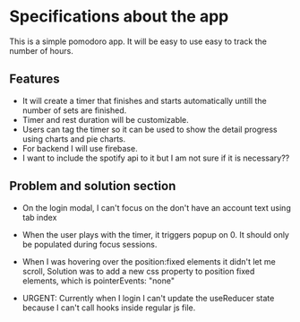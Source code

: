 # Specifications about the app

This is a simple pomodoro app. It will be easy to use easy to track the number of hours.

## Features

- It will create a timer that finishes and starts automatically untill the number of sets are finished.
- Timer and rest duration will be customizable.
- Users can tag the timer so it can be used to show the detail progress using charts and pie charts.
- For backend I will use firebase.
- I want to include the spotify api to it but I am not sure if it is necessary??

## Problem and solution section

- On the login modal, I can't focus on the don't have an account text using tab index
- When the user plays with the timer, it triggers popup on 0. It should only be populated during focus sessions.

- When I was hovering over the position:fixed elements it didn't let me scroll, Solution was to add a new css property to position fixed elements,
  which is pointerEvents: "none"

- URGENT: Currently when I login I can't update the useReducer state because I can't call
  hooks inside regular js file.
